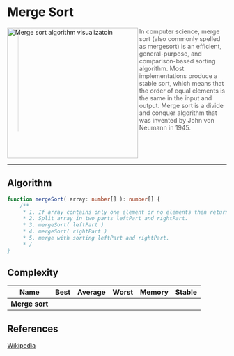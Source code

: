 # Merge Sort


<img
    align="left" width="300px" alt="Merge sort algorithm visualizatoin"
    src="https://upload.wikimedia.org/wikipedia/commons/c/cc/Merge-sort-example-300px.gif"
/>

> In computer science, merge sort (also commonly spelled as mergesort) is an efficient,
> general-purpose, and comparison-based sorting algorithm. Most implementations produce a
> stable sort, which means that the order of equal elements is the same in the input and
> output. Merge sort is a divide and conquer algorithm that was invented by John von Neumann
> in 1945.

<br clear="both"/>

---

## Algorithm


```TypeScript
function mergeSort( array: number[] ): number[] {
    /**
     * 1. If array contains only one element or no elements then return it as is.
     * 2. Split array in two parts leftPart and rightPart.
     * 3. mergeSort( leftPart )
     * 4. mergeSort( rightPart )
     * 5. merge with sorting leftPart and rightPart.
     * /
}
```

## Complexity

| Name              | Best        | Average     | Worst       | Memory  | Stable  |
| ------------------| :---------: | :---------: | :---------: | :-----: | :-----: |
| **Merge sort**    |  |  |  |     |      |

## References

[Wikipedia](https://en.wikipedia.org/wiki/Merge_sort)
